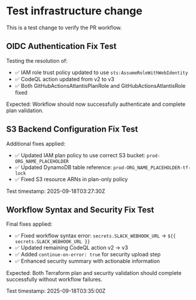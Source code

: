 # Test infrastructure change

This is a test change to verify the PR workflow.

## OIDC Authentication Fix Test

Testing the resolution of:

- ✅ IAM role trust policy updated to use `sts:AssumeRoleWithWebIdentity`
- ✅ CodeQL action updated from v2 to v3
- ✅ Both GitHubActionsAtlantisPlanRole and GitHubActionsAtlantisRole fixed

Expected: Workflow should now successfully authenticate and complete plan validation.

## S3 Backend Configuration Fix Test

Additional fixes applied:
- ✅ Updated IAM plan policy to use correct S3 bucket: `prod-ORG_NAME_PLACEHOLDER`
- ✅ Updated DynamoDB table reference: `prod-ORG_NAME_PLACEHOLDER-tf-lock`
- ✅ Fixed S3 resource ARNs in plan-only policy

Test timestamp: 2025-09-18T03:27:30Z

## Workflow Syntax and Security Fix Test

Final fixes applied:
- ✅ Fixed workflow syntax error: `secrets.SLACK_WEBHOOK_URL` → `${{ secrets.SLACK_WEBHOOK_URL }}`
- ✅ Updated remaining CodeQL action v2 → v3
- ✅ Added `continue-on-error: true` for security upload step
- ✅ Enhanced security summary with actionable information

Expected: Both Terraform plan and security validation should complete successfully without workflow failures.

Test timestamp: 2025-09-18T03:35:00Z
